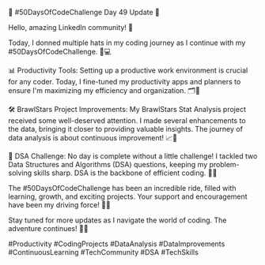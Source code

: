 🚀 #50DaysOfCodeChallenge Day 49 Update 🚀

Hello, amazing LinkedIn community! 👋

Today, I donned multiple hats in my coding journey as I continue with my #50DaysOfCodeChallenge. 🎩💻

📊 Productivity Tools: Setting up a productive work environment is crucial for any coder. Today, I fine-tuned my productivity apps and planners to ensure I'm maximizing my efficiency and organization. 🗂️📅

🛠️ BrawlStars Project Improvements: My BrawlStars Stat Analysis project received some well-deserved attention. I made several enhancements to the data, bringing it closer to providing valuable insights. The journey of data analysis is about continuous improvement! 📈🎯

🧩 DSA Challenge: No day is complete without a little challenge! I tackled two Data Structures and Algorithms (DSA) questions, keeping my problem-solving skills sharp. DSA is the backbone of efficient coding. 💪🌐

The #50DaysOfCodeChallenge has been an incredible ride, filled with learning, growth, and exciting projects. Your support and encouragement have been my driving force! 🙌💡

Stay tuned for more updates as I navigate the world of coding. The adventure continues! 🚀🌟

#Productivity #CodingProjects #DataAnalysis #DataImprovements #ContinuousLearning #TechCommunity #DSA #TechSkills
